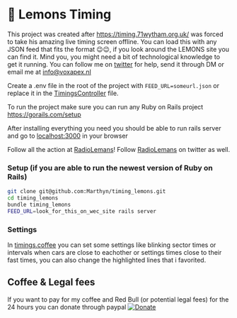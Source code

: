 # 🍋 Lemons Timing

This project was created after https://timing.71wytham.org.uk/ was forced to take his amazing live timing screen offline. 
You can load this with any JSON feed that fits the format 😉😉, if you look around the LEMONS site you can find it. 
Mind you, you might need a bit of technological knowledge to get it running. You can follow me on [twitter](https://twitter.com/marthyn) for help, send it through DM or email me at info@voxapex.nl

Create a .env file in the root of the project with `FEED_URL=someurl.json` or replace it in the [TimingsController](app/controllers/timings_controller.rb) file. 

To run the project make sure you can run any Ruby on Rails project https://gorails.com/setup

After installing everything you need you should be able to run rails server and go to [localhost:3000](localhost:3000) in your browser

Follow all the action at [RadioLemans](http://radiolemans.co)! Follow [RadioLemans](https://twitter.com/radiolemans) on twitter as well. 

### Setup (if you are able to run the newest version of Ruby on Rails)

```bash
git clone git@github.com:Marthyn/timing_lemons.git
cd timing_lemons
bundle timing_lemons
FEED_URL=look_for_this_on_wec_site rails server
```

### Settings

In [timings.coffee](app/assets/javascripts/timing.coffee) you can set some settings like blinking sector times or intervals when cars are close to eachother or settings times close to their fast times, you can also change the highlighted lines that i favorited.

## Coffee & Legal fees

If you want to pay for my coffee and Red Bull (or potential legal fees) for the 24 hours you can donate through paypal [![Donate](https://img.shields.io/badge/Donate-PayPal-green.svg)](https://www.paypal.com/cgi-bin/webscr?cmd=_donations&business=XPL8633DZPCNU&currency_code=EUR&source=url)
